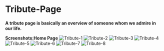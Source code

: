 # Tribute-Page
**A tribute page is basically an overview of someone whom we admire in our life.**  
  
  
**Screenshots:Home Page**
![Tribute-1](https://user-images.githubusercontent.com/79842525/128590613-0083f418-da0e-409b-855d-5eb62da731c8.jpeg)
![Tribute-2](https://user-images.githubusercontent.com/79842525/128590650-0b189ab7-56d4-444c-9cd4-523eb57836e1.jpeg)
![Tribute-3](https://user-images.githubusercontent.com/79842525/128590656-9e4d823e-29be-4d78-93c5-ac840212b0ab.jpeg)
![Tribute-4](https://user-images.githubusercontent.com/79842525/128590659-efd36292-d952-413d-b6a6-a59d10af48a3.jpeg)
![Tribute-5](https://user-images.githubusercontent.com/79842525/128590663-c7c21c41-537b-4d14-903f-126a7fc4f64d.jpeg)
![Tribute-6](https://user-images.githubusercontent.com/79842525/128590667-38322be2-4dcd-46f2-955f-5d303637dd29.jpeg)
![Tribute-7](https://user-images.githubusercontent.com/79842525/128590670-f1aa2997-a046-454a-b293-7e3a62394105.jpeg)
![Tribute-8](https://user-images.githubusercontent.com/79842525/128590674-152abca8-902e-4ea1-b78b-1bd5f9dad525.jpeg)







